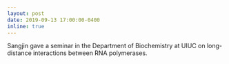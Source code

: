 ```yaml
---
layout: post
date: 2019-09-13 17:00:00-0400
inline: true
---
```


Sangjin gave a seminar in the Department of Biochemistry at UIUC on long-distance interactions between RNA polymerases.

